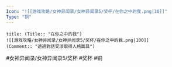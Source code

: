 ```yaml
---
Icon: "![[游戏攻略/女神异闻录/女神异闻录5/奖杯/在你之中的我.png|30]]"
Type: "铜"
---
```

```ad-common-bronze-trophy
title: (Title:: "在你之中的我")
![[游戏攻略/女神异闻录/女神异闻录5/奖杯/在你之中的我.png|100]]
(Comment:: "透過對話交涉取得人格面具")
```

#女神异闻录/女神异闻录5/奖杯 #奖杯 #铜
